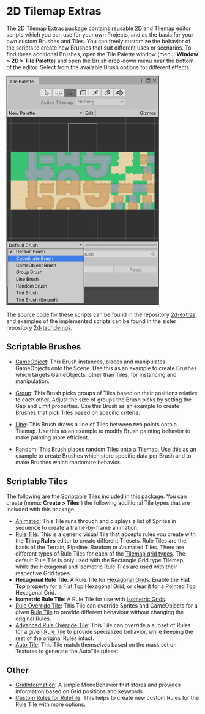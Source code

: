 # 2D Tilemap Extras

The 2D Tilemap Extras package contains reusable 2D and Tilemap editor scripts which you can use for your own Projects,
and as the basis for your own custom Brushes and Tiles. You can freely customize the behavior of the scripts to create
new Brushes that suit different uses or scenarios. To find these additional Brushes, open the Tile Palette window (menu:
__Window > 2D > Tile Palette__) and open the Brush drop-down menu near the bottom of the editor. Select from the
available Brush options for different effects.

![](images/BrushDropdown.png)

The source code for these scripts can be found in the
repository [2d-extras](https://github.com/Unity-Technologies/2d-extras "2d-extras: Extras for 2d features"), and
examples of the implemented scripts can be found in the sister
repository [2d-techdemos](https://github.com/Unity-Technologies/2d-techdemos "2d-techdemos: Examples for 2d features").

## Scriptable Brushes

- [GameObject](GameObjectBrush.md): This Brush instances, places and manipulates GameObjects onto the Scene. Use this as
  an example to create Brushes which targets GameObjects, other than Tiles, for instancing and manipulation.

- [Group](GroupBrush.md): This Brush picks groups of Tiles based on their positions relative to each other. Adjust the
  size of groups the Brush picks by setting the Gap and Limit properties. Use this Brush as an example to create Brushes
  that pick Tiles based on specific criteria.

- [Line](LineBrush.md): This Brush draws a line of Tiles between two points onto a Tilemap. Use this as an example to
  modify Brush painting behavior to make painting more efficient.

- [Random](RandomBrush.md): This Brush places random Tiles onto a Tilemap. Use this as an example to create Brushes
  which store specific data per Brush and to make Brushes which randomize behavior.

## Scriptable Tiles

The following are the [Scriptable Tiles](Tiles.md) included in this package. You can create (menu: __Create > Tiles__ )
the following additional Tile types that are included with this package.

- [Animated](AnimatedTile.md): This Tile runs through and displays a list of Sprites in sequence to create a
  frame-by-frame animation.
- [Rule Tile](RuleTile.md): This is a generic visual Tile that accepts rules you create with the __Tiling Rules__ editor
  to create different Tilesets. Rule Tiles are the basis of the Terrain, Pipeline, Random or Animated Tiles. There are
  different types of Rule Tiles for each of the [Tilemap grid types](https://docs.unity3d.com/Manual/class-Grid.html).
  The default Rule Tile is only used with the Rectangle Grid type Tilemap, while the Hexagonal and Isometric Rule Tiles
  are used with their respective Grid types.
- __Hexagonal Rule Tile__: A Rule Tile
  for [Hexagonal Grids](https://docs.unity3d.com/Documentation/Manual/Tilemap-Hexagonal.html). Enable the **Flat Top**
  property for a Flat Top Hexagonal Grid, or clear it for a Pointed Top Hexagonal Grid.
- __Isometric Rule Tile__: A Rule Tile for use
  with [Isometric Grids](https://docs.unity3d.com/Documentation/Manual/Tilemap-Isometric-CreateIso.html).
- [Rule Override Tile](RuleOverrideTile.md): This Tile can override Sprites and GameObjects for a
  given [Rule Tile](RuleTile.md) to provide different behaviour without changing the original Rules.
- [Advanced Rule Override Tile](AdvancedRuleOverrideTile.md): This Tile can override a subset of Rules for a
  given [Rule Tile](RuleTile.md) to provide specialized behavior, while keeping the rest of the original Rules intact.
- [Auto Tile](AutoTile.md): This Tile match themselves based on the mask set on Textures to generate the AutoTile ruleset.

## Other

- [GridInformation](GridInformation.md): A simple MonoBehavior that stores and provides information based on Grid
  positions and keywords.
- [Custom Rules for RuleTile](CustomRulesForRuleTile.md): This helps to create new custom Rules for the Rule Tile with
  more options.